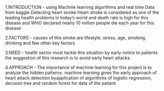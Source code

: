 1.INTRODUCTION - using Machine learning algorithms and real time Data from kaggle Detecting heart stroke
Heart stroke is considered as one of the leading health problems in today’s world and
death rate is high for this disease and WHO declared nearly 10 million people die each year for this
disease 

2.FACTORS - causes of this stroke are lifestyle, stress, age, smoking, drinking and few other key factors

3.NEED - health sector must tackle this situation by early notice to patients the suggestion of this research
is to avoid early heart attacks.

4.APPROACH - The importance of machine learning for this project is to analyze the hidden patterns. machine learning
gives the early approach of heart attack detection byapplication of algorithms of logistic regression, decision tree 
and random forest for data of the patient
